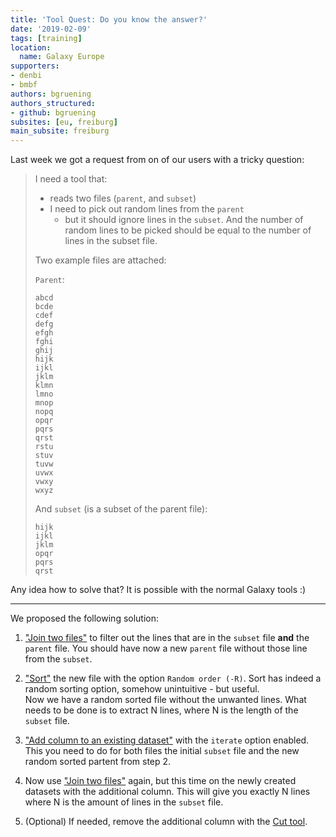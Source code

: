 ```yaml
---
title: 'Tool Quest: Do you know the answer?'
date: '2019-02-09'
tags: [training]
location:
  name: Galaxy Europe
supporters:
- denbi
- bmbf
authors: bgruening
authors_structured:
- github: bgruening
subsites: [eu, freiburg]
main_subsite: freiburg
---
```


Last week we got a request from on of our users with a tricky question:

> I need a tool that:
> - reads two files (`parent`, and `subset`)
> - I need to pick out random lines from the `parent`
>    - but it should ignore lines in the `subset`.
> And the number of random lines to be picked should be equal to the number of lines in the subset file.
>
> Two example files are attached:
>
> `Parent`:
>
> ```
> abcd
> bcde
> cdef
> defg
> efgh
> fghi
> ghij
> hijk
> ijkl
> jklm
> klmn
> lmno
> mnop
> nopq
> opqr
> pqrs
> qrst
> rstu
> stuv
> tuvw
> uvwx
> vwxy
> wxyz
> ```
>
> And `subset` (is a subset of the parent file):
>
> ```
> hijk
> ijkl
> jklm
> opqr
> pqrs
> qrst
> ```

Any idea how to solve that? It is possible with the normal Galaxy tools :)

---

We proposed the following solution:

  1. ["Join two files"](https://usegalaxy.eu/root?tool_id=toolshed.g2.bx.psu.edu/repos/bgruening/text_processing/tp_easyjoin_tool/)
  to filter out the lines that are in the `subset` file __and__ the `parent` file. You should have now a new `parent` file without those line from the `subset`.

  2. ["Sort"](https://usegalaxy.eu/root?tool_id=toolshed.g2.bx.psu.edu/repos/bgruening/text_processing/tp_sort_header_tool/)
  the new file with the option `Random order (-R)`. Sort has indeed a random sorting option, somehow unintuitive - but useful.<br>
  Now we have a random sorted file without the unwanted lines. What needs to be done is to extract N lines, where N is the length of the `subset` file.

  3. ["Add column to an existing dataset"](https://usegalaxy.eu/root?tool_id=addValue) with the `iterate` option enabled. This you need to do
  for both files the initial `subset` file and the new random sorted partent from step 2.

  4. Now use ["Join two files"](https://usegalaxy.eu/root?tool_id=toolshed.g2.bx.psu.edu/repos/bgruening/text_processing/tp_easyjoin_tool/)
  again, but this time on the newly created datasets with the additional column. This will give you exactly N lines where N is the amount of
  lines in the `subset` file.

  5. (Optional) If needed, remove the additional column with the [Cut tool](https://usegalaxy.eu/root?tool_id=toolshed.g2.bx.psu.edu/repos/bgruening/text_processing/tp_cut_tool/1.1.0).

